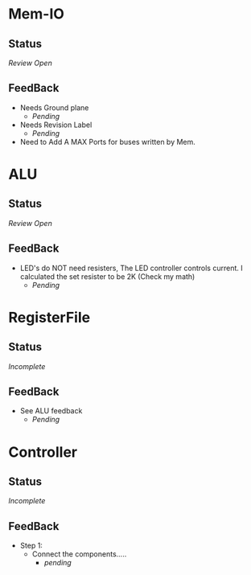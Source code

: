 # Mem-IO
## Status
*Review Open*
## FeedBack
- Needs Ground plane
  - *Pending*
- Needs Revision Label
  - *Pending*
- Need to Add A MAX Ports for buses written by Mem.

# ALU
## Status
*Review Open*
## FeedBack
- LED's do NOT need resisters, The LED controller controls current. I calculated the set resister to be 2K (Check my math)
  - *Pending*

# RegisterFile
## Status
*Incomplete*
## FeedBack
- See ALU feedback
    - *Pending*


# Controller
## Status
*Incomplete*
## FeedBack
- Step 1:
    - Connect the components.....
        - *pending*
